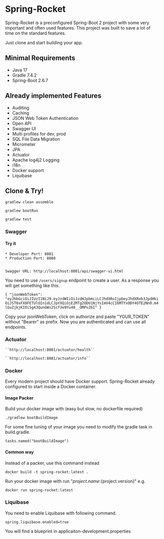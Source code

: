 # Spring-Rocket

Spring-Rocket is a preconfigured Spring-Boot 2 project with some very important and often used features. This project was built to save a lot of time on the standard features.

Just clone and start building your app.

## Minimal Requirements ##
* Java 17
* Gradle 7.4.2
* Spring-Boot 2.6.7


## Already implemented Features ##

* Auditing
* Caching
* JSON Web Token Authentication
* Open API 
* Swagger UI
* Multi profiles for dev, prod
* SQL File Data Migration
* Micrometer
* JPA
* Actuator
* Apache log4j2 Logging
* i18n
* Docker support
* Liquibase 

## Clone & Try! ##

```gradlew clean assemble```

```gradlew bootRun```

```gradlew test```

### Swagger ###


#### Try it ####
    * Developer Port: 8081
    * Production Port: 8080


    Swagger URL: http://localhost:8081/api/swagger-ui.html
You need to use ``/users/signup`` endpoint to create a user.
As a response you will get something like this.

``{
"jsonWebToken": "eyJhbGciOiJIUzI1NiJ9.eyJzdWIiOiJzdHJpbmciLCJhdXRoIjpbeyJhdXRob3JpdHkiOiJST0xFX0FETUlOIn1dLCJpYXQiOjE2MTg2ODU1NjYsImV4cCI6MTYxODY4OTE2Nn0.m4lGuZjkjKIOiSg43QunGWs2Scf3e9Yu40__OMPsZ6I"
}``

Copy your jsonWebToken, click on authorize and paste "YOUR_TOKEN" without "Bearer" as prefix. Now you are authenticated and can use all endpoints.

### Actuator

    ``http://localhost:8081/actuator/health``

    ``http://localhost:8081/actuator/info``

### Docker
Every modern project should have Docker support. Spring-Rocket already configured to start inside a Docker container.

#### Image Packer
Build your docker image with (easy but slow, no dockerfile required)

    ./gradlew bootBuildImage

For some fine tuning of your image you need to modify the gradle task in build.gradle.

    tasks.named("bootBuildImage")
#### Common way
Instead of a packer,  use this command instead

    docker build -t spring-rocket:latest .


Run your docker image with run "${project.name}:${project.version}" e.g.

    docker run spring-rocket:latest

### Liquibase
You need to enable Liquibase with following command.

    spring.liquibase.enabled=true

You will find a blueprint in applicaiton-development.properties
